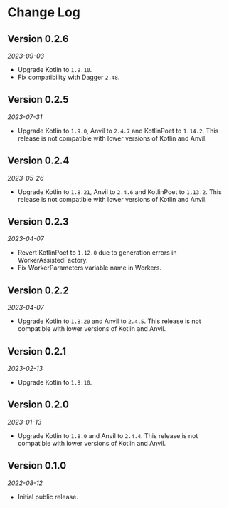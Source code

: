 Change Log
==========

## Version 0.2.6

_2023-09-03_

* Upgrade Kotlin to `1.9.10`.
* Fix compatibility with Dagger `2.48`.

## Version 0.2.5

_2023-07-31_

* Upgrade Kotlin to `1.9.0`, Anvil to `2.4.7` and KotlinPoet to `1.14.2`. This release is not
  compatible with lower versions of Kotlin and Anvil.

## Version 0.2.4

_2023-05-26_

* Upgrade Kotlin to `1.8.21`, Anvil to `2.4.6` and KotlinPoet to `1.13.2`. This release is not
  compatible with lower versions of Kotlin and Anvil.

## Version 0.2.3

_2023-04-07_

* Revert KotlinPoet to `1.12.0` due to generation errors in WorkerAssistedFactory.
* Fix WorkerParameters variable name in Workers.

## Version 0.2.2

_2023-04-07_

* Upgrade Kotlin to `1.8.20` and Anvil to `2.4.5`. This release is not compatible with lower
  versions of Kotlin and Anvil.

## Version 0.2.1

_2023-02-13_

* Upgrade Kotlin to `1.8.10`.

## Version 0.2.0

_2023-01-13_

* Upgrade Kotlin to `1.8.0` and Anvil to `2.4.4`. This release is not compatible with lower
  versions of Kotlin and Anvil.

## Version 0.1.0

_2022-08-12_

* Initial public release.
